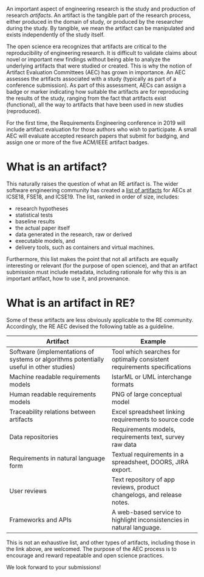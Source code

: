 An important aspect of engineering research is the study and production of research *artifacts*. An artifact is the tangible part of the research process, either produced in the domain of study, or produced by the researcher during the study. By tangible, we mean the artifact can be manipulated and exists independently of the study itself.

The open science era recognizes that artifacts are critical to the reproducibility of engineering research. It is difficult to validate claims about novel or important new findings without being able to analyze the underlying artifacts that were studied or created. This is why the notion of Artifact Evaluation Committees (AEC) has grown in importance. An AEC assesses the artifacts associated with a study (typically as part of a conference submission). As part of this assessment, AECs can assign a badge or marker indicating how suitable the artifacts are for reproducing the results of the study, ranging from the fact that artifacts exist (functional), all the way to artifacts that have been used in new studies (reproduced).

For the first time, the Requirements Engineering conference in 2019 will include artifact evaluation for those authors who wish to participate. A small AEC will evaluate accepted research papers that submit for badging, and assign one or more of the five ACM/IEEE artifact badges.

# What is an artifact?
This naturally raises the question of what an RE artifact is. The wider software engineering community has created a [list of artifacts](https://github.com/researchart/all/blob/master/ListOfArtifacts.md) for AECs at ICSE18, FSE18, and ICSE19. The list, ranked in order of size, includes:
* research hypotheses
* statistical tests
* baseline results
* the actual paper itself
* data generated in the research, raw or derived
* executable models, and 
* delivery tools, such as containers and virtual machines.

Furthermore, this list makes the point that not all artifacts are equally interesting or relevant (for the purpose of open science), and that an artifact submission must include metadata, including rationale for why this is an important artifact, how to use it, and provenance.

# What is an artifact in RE? 
Some of these artifacts are less obviously applicable to the RE community. Accordingly, the RE AEC devised the following table as a guideline.

| Artifact | Example |
| --------- | ----- |
Software (implementations of systems or algorithms potentially useful in other studies) | Tool which searches for optimally consistent requirements specifications |
| Machine readable requirements models | IstarML or UML interchange formats |
| Human readable requirements models | PNG of large conceptual model |
| Traceability relations between artifacts | Excel spreadsheet linking requirements to source code |
| Data repositories | Requirements models, requirements text, survey raw data |
| Requirements in natural language form |  Textual requirements in a spreadsheet, DOORS, JIRA export.|
| User reviews  | Text repository of app reviews, product changelogs, and release notes. |
| Frameworks and APIs | A web-based service to highlight inconsistencies in natural language. |

This is not an exhaustive list, and other types of artifacts, including those in the link above, are welcomed. The purpose of the AEC process is to encourage and reward repeatable and open science practices. 

We look forward to your submissions! 
